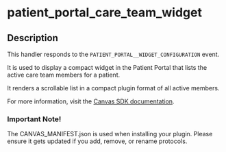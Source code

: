 patient_portal_care_team_widget
===============================

## Description

This handler responds to the `PATIENT_PORTAL__WIDGET_CONFIGURATION` event.

It is used to display a compact widget in the Patient Portal that lists the
active care team members for a patient.

It renders a scrollable list in a compact plugin format of all active members. 

For more information, visit the [Canvas SDK documentation](https://docs.canvasmedical.com/sdk/data-care-team/).

### Important Note!

The CANVAS_MANIFEST.json is used when installing your plugin. Please ensure it
gets updated if you add, remove, or rename protocols.
